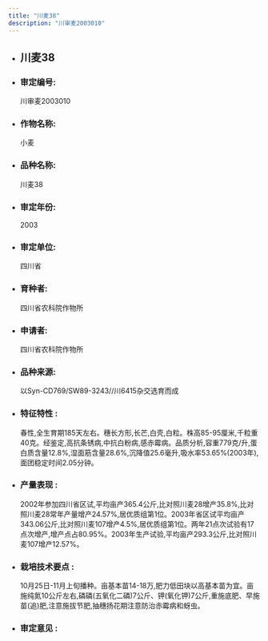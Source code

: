 ```yaml
---
title: "川麦38"
description: "川审麦2003010"
---
```

* ## 川麦38
* ###  审定编号:  
   川审麦2003010

*  ### 作物名称:  
   小麦

*   ###  品种名称: 
    川麦38

*   ### 审定年份: 
    2003

*   ### 审定单位:  
    四川省

*   ### 育种者:  
    四川省农科院作物所

*   ### 申请者:  
    四川省农科院作物所

*   ### 品种来源:  
    以Syn-CD769/SW89-3243//川6415杂交选育而成

*   ### 特征特性 : 
    春性,全生育期185天左右。穗长方形,长芒,白壳,白粒。株高85-95厘米,千粒重40克。经鉴定,高抗条锈病,中抗白粉病,感赤霉病。品质分析,容重779克/升,蛋白质含量12.8%,湿面筋含量28.6%,沉降值25.6毫升,吸水率53.65%(2003年),面团稳定时间2.05分钟。

*   ### 产量表现 : 
    2002年参加四川省区试,平均亩产365.4公斤,比对照川麦28增产35.8%,比对照川麦28常年产量增产24.57%,居优质组第1位。2003年省区试平均亩产343.06公斤,比对照川麦107增产4.5%,居优质组第1位。两年21点次试验有17点次增产,增产点占80.95%。2003年生产试验,平均亩产293.3公斤,比对照川麦107增产12.57%。

*   ### 栽培技术要点 : 
    10月25日-11月上旬播种。亩基本苗14-18万,肥力低田块以高基本苗为宜。亩施纯氮10公斤左右,磷磷(五氧化二磷)7公斤、钾(氧化钾)7公斤,重施底肥、早施苗(追)肥,注意施拔节肥,抽穗扬花期注意防治赤霉病和蚜虫。

*   ### 审定意见 : 
    
